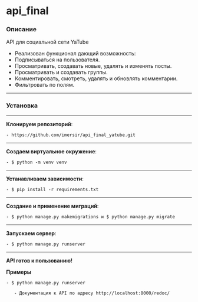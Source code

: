 # api_final 
 
### Описание 
API для социальной сети YaTube

- Реализован функционал дающий возможность:
- Подписываться на пользователя.
- Просматривать, создавать новые, удалять и изменять посты.
- Просматривать и создавать группы.
- Комментировать, смотреть, удалять и обновлять комментарии.
- Фильтровать по полям.

--- 
 
### Установка 
 
--- 
 
**Клонируем репозиторий**: 
 
`- https://github.com/imersir/api_final_yatube.git` 
 
--- 
 
**Создаем виртуальное окружение**: 
 
`- $ python -m venv venv` 
 
--- 
 
**Устанавливаем зависимости**: 
 
`- $ pip install -r requirements.txt` 
 
--- 
 
**Создание и применение миграций**: 
 
`- $ python manage.py makemigrations и $ python manage.py migrate` 
 
--- 
 
**Запускаем сервер**: 
 
`- $ python manage.py runserver` 
 
--- 
 
**API готов к пользованию!** 
 
**Примеры** 
```` 
- $ python manage.py runserver 
 
   - Документация к API по адресу http://localhost:8000/redoc/ 
